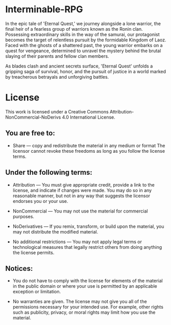 # Interminable-RPG

In the epic tale of 'Eternal Quest,' we journey alongside a lone warrior, the final heir of a fearless group of warriors known as the Ronin clan. Possessing extraordinary skills in the way of the samurai, our protagonist becomes the target of relentless pursuit by the formidable Kingdom of Laoz. Faced with the ghosts of a shattered past, the young warrior embarks on a quest for vengeance, determined to unravel the mystery behind the brutal slaying of their parents and fellow clan members. 

As blades clash and ancient secrets surface, 'Eternal Quest' unfolds a gripping saga of survival, honor, and the pursuit of justice in a world marked by treacherous betrayals and unforgiving battles.

# License

This work is licensed under a Creative Commons Attribution-NonCommercial-NoDerivs 4.0 International License.

## You are free to:

- Share — copy and redistribute the material in any medium or format
The licensor cannot revoke these freedoms as long as you follow the license terms.

## Under the following terms:

- Attribution — You must give appropriate credit, provide a link to the license, and indicate if changes were made. You may do so in any reasonable manner, but not in any way that suggests the licensor endorses you or your use.

- NonCommercial — You may not use the material for commercial purposes.

- NoDerivatives — If you remix, transform, or build upon the material, you may not distribute the modified material.

- No additional restrictions — You may not apply legal terms or technological measures that legally restrict others from doing anything the license permits.

## Notices:

- You do not have to comply with the license for elements of the material in the public domain or where your use is permitted by an applicable exception or limitation.

- No warranties are given. The license may not give you all of the permissions necessary for your intended use. For example, other rights such as publicity, privacy, or moral rights may limit how you use the material.